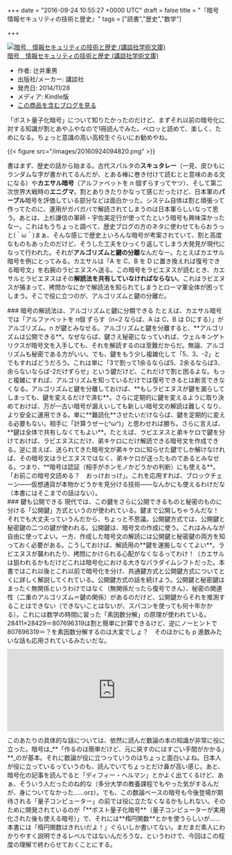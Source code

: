 
+++
date = "2016-09-24 10:55:27 +0000 UTC"
draft = false
title = "『暗号　情報セキュリティの技術と歴史』"
tags = ["読書","歴史","数学"]

+++
<div class="hatena-asin-detail"><a href="http://www.amazon.co.jp/exec/obidos/ASIN/B00PSE2ZC4/bestylesnet-22/"><img src="https://images-fe.ssl-images-amazon.com/images/I/51GXEY1Z%2BeL._SL160_.jpg" class="hatena-asin-detail-image" alt="暗号　情報セキュリティの技術と歴史 (講談社学術文庫)" title="暗号　情報セキュリティの技術と歴史 (講談社学術文庫)"/></a><div class="hatena-asin-detail-info"><a href="http://www.amazon.co.jp/exec/obidos/ASIN/B00PSE2ZC4/bestylesnet-22/">暗号　情報セキュリティの技術と歴史 (講談社学術文庫)</a><ul><li><span class="hatena-asin-detail-label">作者:</span> 辻井重男</li><li><span class="hatena-asin-detail-label">出版社/メーカー:</span> 講談社</li><li><span class="hatena-asin-detail-label">発売日:</span> 2014/11/28</li><li><span class="hatena-asin-detail-label">メディア:</span> Kindle版</li><li><a href="http://d.hatena.ne.jp/asin/B00PSE2ZC4/bestylesnet-22" target="_blank">この商品を含むブログを見る</a></li></ul></div><div class="hatena-asin-detail-foot"></div></div>「ポスト量子化暗号」について知りたかったのだけど、まずそれ以前の暗号化に対する知識が割とあやふやなので1冊読んでみた。ペロッと読めて、楽しく、ためになる。ちょっと意識の高い高校生ぐらいにお勧めやね。

{{< figure src="/images/20160924094820.png"  >}}

書はまず、歴史の話から始まる。古代スパルタの**スキュタレー**（一見、皮ひもにランダムな字が書かれてるんだが、とある棒に巻き付けて読むとと意味のある文になる）や**カエサル暗号**（アルファベットを n 個ずらすってヤツ）、そして第二次世界大戦時の**エニグマ**。割とありきたりかなって感じだったけど、日本軍の**パープル**暗号を評価している部分などは面白かった。システム自体は割と頑張って作ってたのに、運用がガバガバで解読されてしまうのは日本軍らしいなって思う。あとは、上杉謙信の軍師・宇佐美定行が使ってたという暗号も興味深かったなー。これはもうちょっと調べて、歴史ブログの方のネタに使わせてもらおうっと(＾ω＾)まぁ、そんな感じで歴史上いろんな暗号が考案されていて、割と高度なものもあったのだけど、そうした工夫をひっくり返してしまう大発見が現代になって行われた。それが**アルゴリズムと鍵の分離**なんだなー。たとえばカエサル暗号を例にとってみる。カエサルは「A を C、B を D に置き換えれば復号できる暗号文」を右腕のラビエヌスへ送る。この暗号をラビエヌスが読むとき、カエサルとラビエヌスはその**解読法を共有していなければならない**。これはラビエヌスが捕まって、拷問かなにかで解読法を知られてしまうとローマ軍全体が困ってしまう。そこで役に立つのが、アルゴリズムと鍵の分離だ。

<div class="section">
    ### 暗号の解読法は、アルゴリズムと鍵に分類できる
    たとえば、カエサル暗号では「アルファベットを n個 ずらす（n=2 ならば、A は C、B は Dにする）」がアルゴリズム。n が鍵とみなせる。アルゴリズムと鍵を分離すると、**アルゴリズムは公開できる**。なぜならば、鍵さえ秘密になっていれば、ウェルキンゲトリクスが暗号文を入手しても、それを解読するのは至難だからだ。無論、アルゴリズムも秘密である方がいい。でも、鍵をもう少し複雑化して「5、3、-2」とでもすればどうだろう。これは単に「3で割って1余るならば5、2余るならば3、余らないならば-2だけずらせ」という鍵だけど、これだけで割と困るよな。もっと複雑にすれば、アルゴリズムを知っているだけでは復号できるとは断言できなくなる。アルゴリズムと鍵を分離しておけば、**もしラビエヌスが鍵を漏らしてしまっても、鍵を変えるだけで済む**。さらに定期的に鍵を変えるように取り決めておけば、万が一古い暗号が漏えいしても新しい暗号文の解読は難しくなり、より安全に運用できる。単に**難読化**させたいだけならば、鍵を定期的に変える必要もない。相手に「計算うぜー(;^ω^)」と思わせれば勝ち。さらに言えば、**鍵は全体で共有しなくてもよい**。たとえば、ラビエヌスと弟キケロで鍵を分けておけば、ラビエヌスにだけ、弟キケロにだけ解読できる暗号文を作成できる。逆に言えば、送られてきた暗号文が弟キケロに知らせた鍵でしか解けなければ、その暗号文はラビエヌスではなく、弟キケロが送ったものであるとみなせる。つまり、**暗号は認証（相手がホンモノかどうかの判断）にも使える**。「お前この暗号文読める？　おっけおっけ」。これを応用すれば、ブロックチェーン――仮想通貨が本物かどうかを見分ける技術――なんかにも使えるわけだな（本書にはそこまでの話はない）。

</div>
<div class="section">
    ### 鍵も公開できる
    現代では、この鍵をさらに公開できるものと秘密のものに分ける「公開鍵」方式というのが使われている。鍵まで公開しちゃうんだな！　それでも大丈夫っていうんだから、ちょっと不思議。公開鍵方式では、公開鍵と秘密鍵の二つの鍵が使われる。公開鍵は、暗号文の作成に使う。これはみんなが自由に使ってよい。一方、作成した暗号文の解読には公開鍵と秘密鍵の両方を知っておく必要がある。こうしておけば、解読用の**鍵を運搬しなくてよい**。ラビエヌスが襲われたり、拷問にかけられる心配がなくなるってわけ！（カエサルは狙われるかもだけどこれは暗号化における大きなパラダイムシフトだった。本書ではこれ以後とこれ以前で暗号化を分け、共通鍵方式と公開鍵方式についてとくに詳しく解説してくれている。公開鍵方式の話を続けよう。公開鍵と秘密鍵はまったく無関係というわけではなく（無関係だったら復号できん）、秘密の関連性（二重のアルゴリズム＝鍵の関係）があるのだけど、公開鍵からそれを推測することはできない（できないことはないが、スパコンを使っても何十年かかる）。これには数学の時間に習った「素因数分解」の原理が使われている。28411×28429＝807696319は割と簡単に計算できるけど、逆にノーヒントで807696319＝？を素因数分解するのは大変でしょ？　そのほかにも p 進数みたいな話も応用されているみたいだな。<iframe src="https://hatenablog-parts.com/embed?url=https%3A%2F%2Fblog.daruyanagi.jp%2Fentry%2F2012%2F12%2F29%2F185703" title="『数論への招待』 - だるろぐ" class="embed-card embed-blogcard" scrolling="no" frameborder="0" style="display: block; width: 100%; height: 190px; max-width: 500px; margin: 10px 0px;"></iframe>このあたりの具体的な話については、依然に読んだ数論の本の知識が非常に役に立った。暗号は_**「作るのは簡単だけど、元に戻すのにはすごい手間がかかる」**_のが基本。それに数論が役に立つっていうのはちょっと面白いよね。日本人が役に立っているっていうのも、読んでいてちょっとだけ鼻が高い感じ。あと、暗号化の記事を読んでると「ディフィー・ヘルマン」とかよく出てくるけど、あぁ、そういう人だったのね的な（多分大学の教養課程でもやった気がするんだが、身についてなかった……orz）。でも、この数論ベースの暗号も今後登場が期待される「量子コンピューター」の前では役に立たなくなるかもしれない。そのために開発されているのが「**ポスト量子化暗号**（量子コンピューターが実用化された後も使える暗号）」で、それには**楕円関数**とかを使うらしいが……本書には「楕円関数はきれいだよ！」ぐらいしか書いてない。まだまだ素人にわかりやすく説明できるレベルではないんだろうな。というわけで、今回はこの程度の理解で終わらせておくことにする。

</div>

